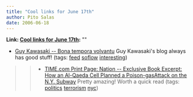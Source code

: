 ```yaml
---
title: "Cool links for June 17th"
author: Pito Salas
date: 2006-06-18
---
```


**Link: [Cool links for June 17th](None):** ""

  * [ Guy Kawasaki -- Bona tempora volvantu](<http://blog.guykawasaki.com/index.rdf>) Guy Kawasaki's blog always has good stuff! (tags: [feed](<http://del.icio.us/pitosalas/feed>) [soflow](<http://del.icio.us/pitosalas/soflow>) [interesting](<http://del.icio.us/pitosalas/interesting>))
>>   * [TIME.com Print Page: Nation -- Exclusive Book Excerpt: How an Al-Qaeda
Cell Planned a Poison-gasAttack on the N.Y.
Subway](<http://www.time.com/time/nation/printout/0,8816,1205309,00.html>)
Pretty amazing! Worth a quick read (tags:
[politics](<http://del.icio.us/pitosalas/politics>)
[terrorism](<http://del.icio.us/pitosalas/terrorism>)
[nyc](<http://del.icio.us/pitosalas/nyc>))

>>


